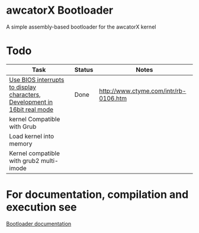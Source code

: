 # awcatorX Bootloader

A simple assembly-based bootloader for the awcatorX kernel

# Todo

| Task                                                                                                                                                           | Status | Notes                                 |
|----------------------------------------------------------------------------------------------------------------------------------------------------------------|--------|---------------------------------------|
| [Use BIOS interrupts to display characters, Development in 16bit real mode](https://github.com/awcator/awcatorX/tree/6e4d13fc53adbf376b992bf1c4df092fb029bbc6) | Done   | http://www.ctyme.com/intr/rb-0106.htm |
| kernel Compatible with Grub                                                                                                                                    |        |                                       |
| Load kernel into memory                                                                                                                                        |        |                                       |
| Kernel compatible with grub2 multi-imode                                                                                                                       |        |                                       |

# For documentation, compilation and execution see

[Bootloader documentation](../documentation/bootloader/bootloader.asm.md)


